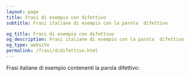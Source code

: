 ```yaml
---
layout: page
title: Frasi di esempio con difettivo 
subtitle: Frasi italiane di esempio con la parola  difettivo

og_title: Frasi di esempio con difettivo 
og_description: Frasi italiane di esempio con la parola  difettivo
og_type: website
permalink: /frasi/d/difettivo.html
---
```


Frasi italiane di esempio contenenti la parola difettivo:


